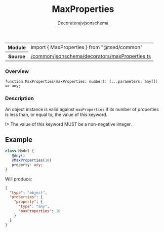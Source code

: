 
<header class="symbol-info-header"><h1 id="maxproperties">MaxProperties</h1><label class="symbol-info-type-label decorator">Decorator</label><label class="api-type-label ajv" title="ajv">ajv</label><label class="api-type-label jsonschema" title="jsonschema">jsonschema</label></header>
<!-- summary -->
<section class="symbol-info"><table class="is-full-width"><tbody><tr><th>Module</th><td><div class="lang-typescript"><span class="token keyword">import</span> { MaxProperties }&nbsp;<span class="token keyword">from</span>&nbsp;<span class="token string">"@tsed/common"</span></div></td></tr><tr><th>Source</th><td><a href="https://github.com/Romakita/ts-express-decorators/blob/v4.20.2/src//common/jsonschema/decorators/maxProperties.ts#L0-L0">/common/jsonschema/decorators/maxProperties.ts</a></td></tr></tbody></table></section>
<!-- overview -->


### Overview


<pre><code class="typescript-lang ">function <span class="token function">MaxProperties</span><span class="token punctuation">(</span>maxProperties<span class="token punctuation">:</span> <span class="token keyword">number</span><span class="token punctuation">)</span><span class="token punctuation">:</span> <span class="token punctuation">(</span>...parameters<span class="token punctuation">:</span> <span class="token keyword">any</span><span class="token punctuation">[</span><span class="token punctuation">]</span><span class="token punctuation">)</span> => <span class="token keyword">any</span><span class="token punctuation">;</span></code></pre>


<!-- Parameters -->

<!-- Description -->


### Description

An object instance is valid against `maxProperties` if its number of properties is less than, or equal to, the value of this keyword.

!> The value of this keyword MUST be a non-negative integer.

## Example

```typescript
class Model {
   @Any()
   @MaxProperties(10)
   property: any;
}
```

Will produce:

```json
{
  "type": "object",
  "properties": {
    "property": {
      "type": "any",
      "maxProperties": 10
    }
  }
}
```

<!-- Members -->

